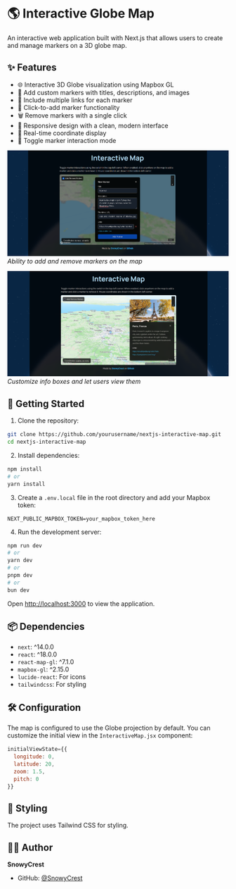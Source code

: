# 🌎 Interactive Globe Map

An interactive web application built with Next.js that allows users to create and manage markers on a 3D globe map.

## ✨ Features

- 🌐 Interactive 3D Globe visualization using Mapbox GL
- 📍 Add custom markers with titles, descriptions, and images
- 🔗 Include multiple links for each marker
- 🎯 Click-to-add marker functionality
- 🗑️ Remove markers with a single click
- 📱 Responsive design with a clean, modern interface
- 📍 Real-time coordinate display
- 🔄 Toggle marker interaction mode

![Globe Interface](./app/assets/MapShowcase2.png)
*Ability to add and remove markers on the map*

![Marker Interface](./app/assets/MapShowcase1.png)
*Customize info boxes and let users view them*

## 🚀 Getting Started

1. Clone the repository:
```bash
git clone https://github.com/yourusername/nextjs-interactive-map.git
cd nextjs-interactive-map
```

2. Install dependencies:
```bash
npm install
# or
yarn install
```

3. Create a `.env.local` file in the root directory and add your Mapbox token:
```env
NEXT_PUBLIC_MAPBOX_TOKEN=your_mapbox_token_here
```

4. Run the development server:
```bash
npm run dev
# or
yarn dev
# or
pnpm dev
# or
bun dev
```

Open [http://localhost:3000](http://localhost:3000) to view the application.

## 📦 Dependencies

- `next`: ^14.0.0
- `react`: ^18.0.0
- `react-map-gl`: ^7.1.0
- `mapbox-gl`: ^2.15.0
- `lucide-react`: For icons
- `tailwindcss`: For styling

## 🛠️ Configuration

The map is configured to use the Globe projection by default. You can customize the initial view in the `InteractiveMap.jsx` component:

```javascript
initialViewState={{
  longitude: 0,
  latitude: 20,
  zoom: 1.5,
  pitch: 0
}}
```

## 🎨 Styling

The project uses Tailwind CSS for styling.

## 👨‍💻 Author

**SnowyCrest**
- GitHub: [@SnowyCrest](https://github.com/SnowyCrest)

